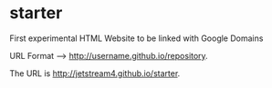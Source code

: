 # starter
First experimental HTML Website to be linked with Google Domains

URL Format --> http://username.github.io/repository.

The URL is http://jetstream4.github.io/starter.
